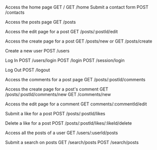 Access the home page
GET /
GET /home
Submit a contact form
POST /contacts

Access the posts page
GET /posts

Access the edit page for a post
GET /posts/:postId/edit

Access the create page for a post
GET /posts/new
or
GET /posts/create

Create a new user
POST /users

Log In
POST /users/login
POST /login
POST /session/login

Log Out
POST /logout

Access the comments for a post page
GET /posts/:postId/comments

Access the create page for a post's comment
GET /posts/:postId/comments/new
GET /comments/new

Access the edit page for a comment
GET comments/:commentId/edit

Submit a like for a post
POST /posts/:postId/likes

Delete a like for a post
POST /posts/:postId/likes/:likeId/delete

Access all the posts of a user
GET /users/:userId/posts

Submit a search on posts
GET /search/posts
POST /search/posts